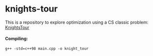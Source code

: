 # knights-tour
This is a repository to explore optimization using a CS classic problem: [KnightsTour](https://en.wikipedia.org/wiki/Knight%27s_tour)

#### Compiling: 

`g++ -std=c++98 main.cpp -o knight_tour`
